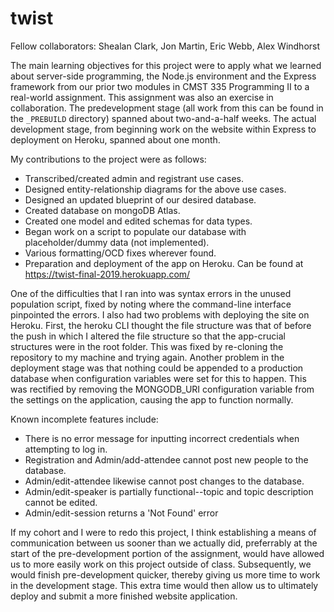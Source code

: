 # twist
Fellow collaborators:  Shealan Clark, Jon Martin, Eric Webb, Alex Windhorst

The main learning objectives for this project were to apply what we learned about server-side programming, the Node.js environment and the Express framework from our prior two modules in CMST 335 Programming II to a real-world assignment.  This assignment was also an exercise in collaboration.  The predevelopment stage (all work from this can be found in the `_PREBUILD` directory) spanned about two-and-a-half weeks.  The actual development stage, from beginning work on the website within Express to deployment on Heroku, spanned about one month.

My contributions to the project were as follows:
- Transcribed/created admin and registrant use cases.
- Designed entity-relationship diagrams for the above use cases.
- Designed an updated blueprint of our desired database.
- Created database on mongoDB Atlas.
- Created one model and edited schemas for data types.
- Began work on a script to populate our database with placeholder/dummy data (not implemented).
- Various formatting/OCD fixes wherever found.
- Preparation and deployment of the app on Heroku.  Can be found at https://twist-final-2019.herokuapp.com/

One of the difficulties that I ran into was syntax errors in the unused population script, fixed by noting where the command-line interface pinpointed the errors.  I also had two problems with deploying the site on Heroku.  First, the heroku CLI thought the file structure was that of before the push in which I altered the file structure so that the app-crucial structures were in the root folder.  This was fixed by re-cloning the repository to my machine and trying again.  Another problem in the deployment stage was that nothing could be appended to a production database when configuration variables were set for this to happen.  This was rectified by removing the MONGODB_URI configuration variable from the settings on the application, causing the app to function normally.

Known incomplete features include:
- There is no error message for inputting incorrect credentials when attempting to log in.
- Registration and Admin/add-attendee cannot post new people to the database.
- Admin/edit-attendee likewise cannot post changes to the database.
- Admin/edit-speaker is partially functional--topic and topic description cannot be edited.
- Admin/edit-session returns a 'Not Found' error

If my cohort and I were to redo this project, I think establishing a means of communication between us sooner than we actually did, preferrably at the start of the pre-development portion of the assignment, would have allowed us to more easily work on this project outside of class.  Subsequently, we would finish pre-development quicker, thereby giving us more time to work in the development stage.  This extra time would then allow us to ultimately deploy and submit a more finished website application.
